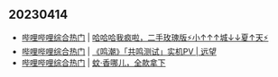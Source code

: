 ## 20230414
- [哔哩哔哩综合热门](https://www.bilibili.com/v/popular/all/) | [哈哈哈我疯啦，二手玫瑰版⚡小↑↑↑城↓↓夏↑天⚡](https://b23.tv/BV1qg4y1u7f5)
- [哔哩哔哩综合热门](https://www.bilibili.com/v/popular/all/) | [《鸣潮》「共鸣测试」实机PV | 远望](https://b23.tv/BV1ML411m7FH)
- [哔哩哔哩综合热门](https://www.bilibili.com/v/popular/all/) | [蚊·香哪儿，全款拿下](https://b23.tv/BV1y24y1w7kF)

